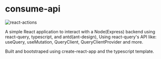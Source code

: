 # consume-api

![react-actions](https://github.com/devsgnr/consume-api/workflows/react-actions/badge.svg)

A simple React application to interact with a Node(Express) backend using react-query, typescript, and antd(ant-design), Using react-query's API like: useQuery, useMutation, QueryClient, QueryClientProvider and more.

Built and bootstraped using create-react-app and the typescript template.
